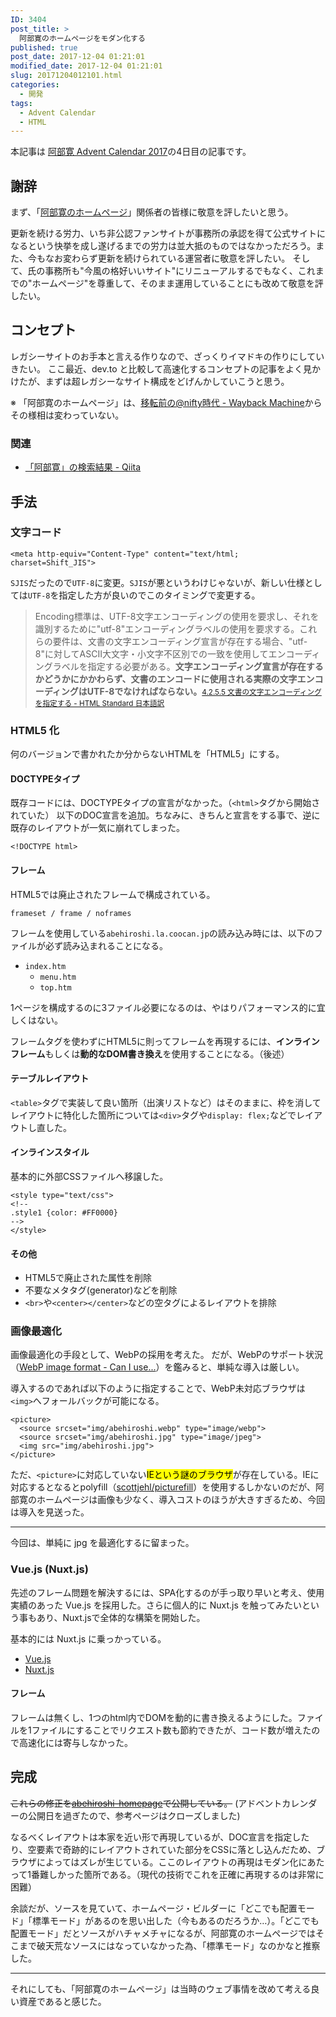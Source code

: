 ```yaml
---
ID: 3404
post_title: >
  阿部寛のホームページをモダン化する
published: true
post_date: 2017-12-04 01:21:01
modified_date: 2017-12-04 01:21:01
slug: 20171204012101.html
categories:
  - 開発
tags:
  - Advent Calendar
  - HTML
---
```

<div class="c-alert is-info">本記事は <a href="https://qiita.com/advent-calendar/2017/abehiroshi"> 阿部寛 Advent Calendar 2017</a>の4日目の記事です。</div>

<!--more-->

## 謝辞

まず、「[阿部寛のホームページ](http://abehiroshi.la.coocan.jp/)」関係者の皆様に敬意を評したいと思う。

更新を続ける労力、いち非公認ファンサイトが事務所の承認を得て公式サイトになるという快挙を成し遂げるまでの労力は並大抵のものではなかっただろう。また、今もなお変わらず更新を続けられている運営者に敬意を評したい。
そして、氏の事務所も"今風の格好いいサイト"にリニューアルするでもなく、これまでの"ホームページ"を尊重して、そのまま運用していることにも改めて敬意を評したい。


## コンセプト

レガシーサイトのお手本と言える作りなので、ざっくりイマドキの作りにしていきたい。
ここ最近、dev.to と比較して高速化するコンセプトの記事をよく見かけたが、まずは超レガシーなサイト構成をどげんかしていこうと思う。

※ 「阿部寛のホームページ」は、[移転前の@nifty時代 - Wayback Machine](https://web.archive.org/web/20040507022130/http://homepage3.nifty.com/abe-hiroshi/)からその様相は変わっていない。

### 関連

* [「阿部寛」の検索結果 - Qiita](https://qiita.com/search?q=%E9%98%BF%E9%83%A8%E5%AF%9B&sort=created)

## 手法

### 文字コード

```language-html
<meta http-equiv="Content-Type" content="text/html; charset=Shift_JIS">
```

`SJIS`だったので`UTF-8`に変更。`SJIS`が悪というわけじゃないが、新しい仕様としては`UTF-8`を指定した方が良いのでこのタイミングで変更する。

<blockquote>Encoding標準は、UTF-8文字エンコーディングの使用を要求し、それを識別するために"utf-8"エンコーディングラベルの使用を要求する。これらの要件は、文書の文字エンコーディング宣言が存在する場合、"utf-8"に対してASCII大文字・小文字不区別での一致を使用してエンコーディングラベルを指定する必要がある。<b>文字エンコーディング宣言が存在するかどうかにかかわらず、文書のエンコードに使用される実際の文字エンコーディングはUTF-8でなければならない。</b><small><a href="https://momdo.github.io/html/semantics.html#charset">4.2.5.5 文書の文字エンコーディングを指定する - HTML Standard 日本語訳</a></small></blockquote>


### HTML5 化

何のバージョンで書かれたか分からないHTMLを「HTML5」にする。

#### DOCTYPEタイプ

既存コードには、DOCTYPEタイプの宣言がなかった。（`<html>`タグから開始されていた）
以下のDOC宣言を追加。ちなみに、きちんと宣言をする事で、逆に既存のレイアウトが一気に崩れてしまった。

```language-html
<!DOCTYPE html>
```

#### フレーム

HTML5では廃止されたフレームで構成されている。

```
frameset / frame / noframes
```

フレームを使用している`abehiroshi.la.coocan.jp`の読み込み時には、以下のファイルが必ず読み込まれることになる。

* `index.htm`
  * `menu.htm`
  * `top.htm`

1ページを構成するのに3ファイル必要になるのは、やはりパフォーマンス的に宜しくはない。

フレームタグを使わずにHTML5に則ってフレームを再現するには、**インラインフレーム**もしくは**動的なDOM書き換え**を使用することになる。（後述）


#### テーブルレイアウト

`<table>`タグで実装して良い箇所（出演リストなど）はそのままに、枠を消してレイアウトに特化した箇所については`<div>`タグや`display: flex;`などでレイアウトし直した。

#### インラインスタイル

基本的に外部CSSファイルへ移譲した。

```language-html
<style type="text/css">
<!--
.style1 {color: #FF0000}
-->
</style>
```

#### その他

- HTML5で廃止された属性を削除
- 不要なメタタグ(generator)などを削除
- `<br>`や`<center></center>`などの空タグによるレイアウトを排除


### 画像最適化

画像最適化の手段として、WebPの採用を考えた。
だが、WebPのサポート状況（[WebP image format - Can I use...](https://caniuse.com/#feat=webp)）を鑑みると、単純な導入は厳しい。

導入するのであれば以下のように指定することで、WebP未対応ブラウザは`<img>`へフォールバックが可能になる。

```language-html
<picture>
  <source srcset="img/abehiroshi.webp" type="image/webp">
  <source srcset="img/abehiroshi.jpg" type="image/jpeg"> 
  <img src="img/abehiroshi.jpg">
</picture>
```

ただ、`<picture>`に対応していない<mark>IEという謎のブラウザ</mark>が存在している。IEに対応するとなるとpolyfill（[scottjehl/picturefill](https://github.com/scottjehl/picturefill)）を使用するしかないのだが、阿部寛のホームページは画像も少なく、導入コストのほうが大きすぎるため、今回は導入を見送った。

---

今回は、単純に jpg を最適化するに留まった。


### Vue.js (Nuxt.js)

先述のフレーム問題を解決するには、SPA化するのが手っ取り早いと考え、使用実績のあった Vue.js を採用した。さらに個人的に Nuxt.js を触ってみたいという事もあり、Nuxt.jsで全体的な構築を開始した。

基本的には Nuxt.js に乗っかっている。

- [Vue.js](https://jp.vuejs.org/)
- [Nuxt.js](https://ja.nuxtjs.org/)

#### フレーム

フレームは無くし、1つのhtml内でDOMを動的に書き換えるようにした。ファイルを1ファイルにすることでリクエスト数も節約できたが、コード数が増えたので高速化には寄与しなかった。


## 完成

<!--
<figure>
<img src="https://i.imgur.com/GH5CjIX.png" width="50%">
<figcaption>モダン化した阿部寛のホームページ</figcaption>
</figure>
-->

<strike>これらの修正を[abehiroshi-homepage](#)で公開している。</strike>
(アドベントカレンダーの公開日を過ぎたので、参考ページはクローズしました)

なるべくレイアウトは本家を近い形で再現しているが、DOC宣言を指定したり、空要素で奇跡的にレイアウトされていた部分をCSSに落とし込んだため、ブラウザによってはズレが生じている。ここのレイアウトの再現はモダン化にあたって1番難しかった箇所である。（現代の技術でこれを正確に再現するのは非常に困難）

余談だが、ソースを見ていて、ホームページ・ビルダーに「どこでも配置モード」「標準モード」があるのを思い出した（今もあるのだろうか…）。「どこでも配置モード」だとソースがハチャメチャになるが、阿部寛のホームページではそこまで破天荒なソースにはなっていなかった為、「標準モード」なのかなと推察した。

---

それにしても、「阿部寛のホームページ」は当時のウェブ事情を改めて考える良い資産であると感じた。
